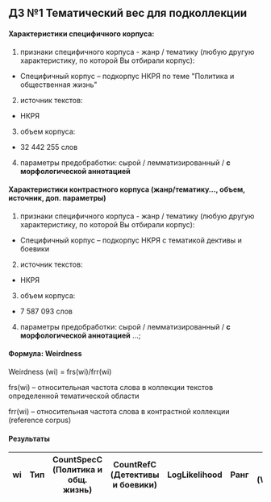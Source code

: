 ## ДЗ №1 Тематический вес для подколлекции

#### Характеристики специфичного корпуса: 

1. признаки специфичного корпуса - жанр / тематику (любую другую характеристику, по которой Вы отбирали корпус):

- Специфичный корпус – подкорпус НКРЯ по теме "Политика и общественная жизнь"

2. источник текстов:

- НКРЯ

3. объем корпуса: 

- 32 442 255 слов

4. параметры предобработки: сырой / лемматизированный / **с морфологической аннотацией**

#### Xарактеристики контрастного корпуса (жанр/тематику…, объем, источник, доп. параметры)

1. признаки специфичного корпуса - жанр / тематику (любую другую характеристику, по которой Вы отбирали корпус):

- Специфичный корпус – подкорпус НКРЯ с тематикой дективы и боевики

2. источник текстов:

- НКРЯ

3. объем корпуса:

- 7 587 093 слов

4. параметры предобработки: сырой / лемматизированный / **с морфологической аннотацией** …;

#### Формула: Weirdness

Weirdness (wi) = frs(wi)/frr(wi)

frs(wi) – относительная частота слова в  коллекции текстов определенной тематической области

frr(wi) – относительная частота слова в контрастной коллекции (reference corpus)

#### Результаты

wi |Тип |CountSpecC (Политика и общ. жизнь) |CountRefC (Детективы и боевики)|LogLikelihood|Ранг|Вес 2 (Weirdness)|Ранг
---|----|-----------------------------------|-------------------------------|-------------|----|-----------------|----
